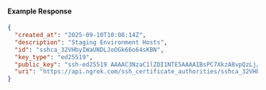 <!-- Code generated for API Clients. DO NOT EDIT. -->

#### Example Response

```json
{
  "created_at": "2025-09-10T10:08:14Z",
  "description": "Staging Environment Hosts",
  "id": "sshca_32VHbyIWaUNDLJoOGk66o64sKBN",
  "key_type": "ed25519",
  "public_key": "ssh-ed25519 AAAAC3NzaC1lZDI1NTE5AAAAIBsPC7XkzA8vpQzLj/1q8TJi+xSa/P4ZRQyc9uigsoqc",
  "uri": "https://api.ngrok.com/ssh_certificate_authorities/sshca_32VHbyIWaUNDLJoOGk66o64sKBN"
}
```

